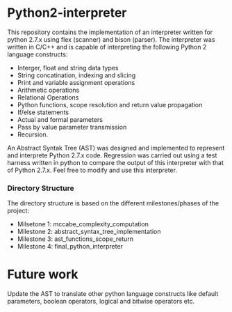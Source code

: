 # Python2-interpreter
This repository contains the implementation of an interpreter written for python 2.7.x using flex (scanner) and bison (parser). The interpreter was written in C/C++ and is capable of interpreting the following Python 2 language constructs:
- Interger, float and string data types
- String concatination, indexing and slicing
- Print and variable assignment operations
- Arithmetic operations
- Relational Operations 
- Python functions, scope resolution and return value propagation
- If/else statements
- Actual and formal parameters
- Pass by value parameter transmission
- Recursion.

An Abstract Syntak Tree (AST) was designed and implemented to represent and interprete Python 2.7.x code. Regression was carried out using a test harness written in python to compare the output of this interpreter with that of Python 2.7.x. Feel free to modify and use this interpreter.

### Directory Structure
The directory structure is based on the different milestones/phases of the project:
- Milsetone 1: mccabe_complexity_computation
- Milestone 2: abstract_syntax_tree_implementation
- Milestone 3: ast_functions_scope_return
- Milestone 4: final_python_interpreter

Future work
===========
Update the AST to translate other python language constructs like default parameters, boolean operators, logical and bitwise operators etc.



